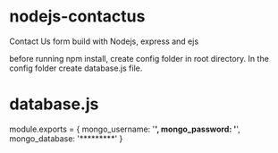 # nodejs-contactus
Contact Us form build with Nodejs, express and ejs

before running npm install, create config folder in root directory.
In the config folder create database.js file.

database.js
===========
module.exports = {
    mongo_username: '************',
    mongo_password: '************',
    mongo_database: '*********'
 }
